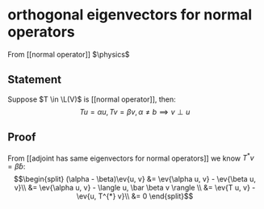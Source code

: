 # orthogonal eigenvectors for normal operators
From [[normal operator]]
$\physics$
## Statement
Suppose $T \in \L(V)$ is [[normal operator]], then:
$$Tu = \alpha u, Tv = \beta v, \alpha \ne b \implies v \perp u$$

## Proof
From [[adjoint has same eigenvectors for normal operators]] we know $T^{*}v = \bar \beta b$:
$$\begin{split}
(\alpha - \beta)\ev{u, v}
&= \ev{\alpha u, v} - \ev{\beta u, v}\\
&= \ev{\alpha u, v} - \langle u, \bar \beta v \rangle \\
&= \ev{T u, v} - \ev{u, T^{*} v}\\
&= 0
\end{split}$$